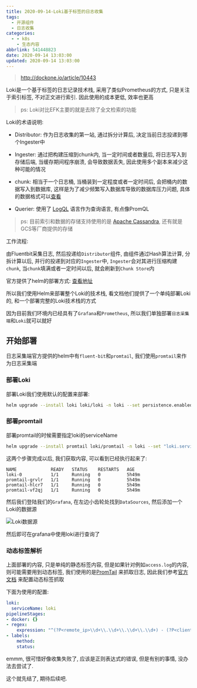 ```yaml
---
title: 2020-09-14-Loki基于标签的日志收集
tags:
  - 开源组件
  - 日志收集
categories:
  - - k8s
    - 生态内容
abbrlink: 541448823
date: 2020-09-14 13:03:00
updated: 2020-09-14 13:03:00
---
```


> http://dockone.io/article/10443

Loki是一个基于标签的日志记录技术栈, 采用了类似Prometheus的方式, 只是关注于索引标签, 不对正文进行索引.
因此使用的成本更低, 效率也更高

> ps: Loki对比EFK主要的就是去除了全文检索的功能
>

Loki的术语说明:

- Distributor: 作为日志收集的第一站, 通过拆分计算后, 决定当前日志投递到哪个Ingester中

- Ingester: 通过把构建压缩到chunk内, 当一定时间或者数量后, 将日志写入到存储后端, 当缓存期间程序崩溃, 会导致数据丢失, 因此使用多个副本来减少这种可能的情况

- chunk: 相当于一个日志桶, 当桶装到一定程度或者一定时间后, 会把桶内的数据写入到数据库, 这样是为了减少频繁写入数据库导致的数据库压力问题, 具体的数据格式可以[查看](https://grafana.com/docs/loki/latest/architecture/#chunk-format)

- Querier: 使用了 [LogQL](https://grafana.com/docs/loki/latest/logql/) 语言作为查询语言, 有点像PromQL

> ps: 目前索引和数据的存储支持使用的是 [Apache Cassandra](https://cassandra.apache.org/), 还有就是GCS等厂商提供的存储

工作流程:

由Fluentbit采集日志, 然后投递给`Distributor`组件, 由组件通过Hash算法计算, 分拆计算以后, 并行的投递到对应的`Ingester`中,
`Ingester`会对其进行压缩构建`chunk`, 当`chunk`填满或者一定时间以后, 就会刷新到`Chunk Store`内

<!-- more -->

官方提供了helm的部署方式: [查看地址](https://grafana.com/docs/loki/latest/installation/helm/)

所以我们使用Helm来部署整个Loki的技术栈, 看文档他们提供了一个单纯部署Loki的, 和一个部署完整的Loki技术栈的方式

因为目前我们环境内已经具有了`Grafana`和`Prometheus`, 所以我们单独部署`日志采集端`和`Loki`就可以就好

## 开始部署

日志采集端官方提供的helm中有`fluent-bit`和`promtail`, 我们使用`promtail`来作为日志采集端

### 部署Loki

部署Loki我们使用默认的配置来部署:

```bash
helm upgrade --install loki loki/loki -n loki --set persistence.enabled=true --set replicas=1
```

### 部署promtail

部署promtail的时候需要指定loki的serviceName

```bash
helm upgrade --install promtail loki/promtail -n loki --set "loki.serviceName=loki"
```

这两个步骤完成以后, 我们获取内容, 可以看到已经执行起来了:

```
NAME             READY   STATUS    RESTARTS   AGE
loki-0           1/1     Running   0          5h49m
promtail-grvlr   1/1     Running   0          5h49m
promtail-hlcr7   1/1     Running   0          5h49m
promtail-vf2qj   1/1     Running   0          5h49m
```

然后我们登陆我们的`Grafana`, 在左边小齿轮处找到`DataSources`, 然后添加一个Loki的数据源

![Loki数据源](/image/2020-09-015/loki-datasource.jpg)

然后即可在grafana中使用loki进行查询了

### 动态标签解析

上面部署的内容, 只是单纯的静态标签内容, 但是如果针对例如`access.log`的内容, 则可能需要用到动态标签,
我们使用的是[PromTail](https://grafana.com/docs/loki/latest/clients/promtail/) 来抓取日志,
因此我们参考[官方文档](https://grafana.com/docs/loki/latest/clients/promtail/configuration/#relabel_config) 来配置动态标签抓取

下面为使用的配置:

```yaml
loki:
  serviceName: loki
pipelineStages:
- docker: {}
- regex:
    expression: "^(?P<remote_ip>\\d+\\.\\d+\\.\\d+\\.\\d+) - (?P<client_user>(\\w*|-)) \\[(?P<timestamp>.+)\\] \\"(?P<method>\\w+) (?P<url>.+) (?P<protocol>.+)\\" (?P<status>\\d+) (?P<length>\\d+) \\"(?P<request_referrer>.+)\\" \\"(?P<user_agent>.+)\\" \\d+ \\"(?P<frontend_name>.+) \\"(?P<backend_url>.+)\\" (?P<duration>\\d+)ms$"
- labels:
    method:
    status:
```

emmm, 很可惜好像收集失败了, 应该是正则表达式的错误, 但是有别的事情, 没办法去尝试了. 

这个就先结了, 期待后续吧.